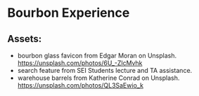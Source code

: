 # Bourbon Experience




## Assets:
- bourbon glass favicon from Edgar Moran on Unsplash. https://unsplash.com/photos/6U_-ZlcMvhk
- search feature from SEI Students lecture and TA assistance.
- warehouse barrels from Katherine Conrad on Unsplash. https://unsplash.com/photos/QL3SaEwio_k
